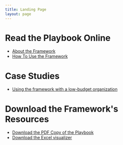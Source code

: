 ```yaml
---
title: Landing Page
layout: page
---
```


# Read the Playbook Online

- [About the Framework]()
- [How To Use the Framework]()

# Case Studies

- [Using the framework with a low-budget organization]()

# Download the Framework's Resources

- [Download the PDF Copy of the Playbook]()
- [Download the Excel visualizer]()
